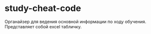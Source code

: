 # study-cheat-code
Органайзер для ведения основной информации по ходу обучения.  Представляет собой excel табличку.
